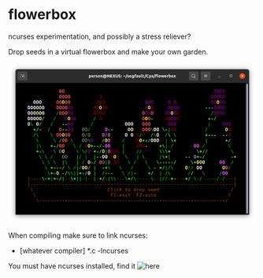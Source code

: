 # flowerbox
ncurses experimentation, and possibly a stress reliever?

Drop seeds in a virtual flowerbox and make your own garden.

![example flowerbox](flowerbox.png)

When compiling make sure to link ncurses:
- [whatever compiler] *.c \-lncurses


You must have ncurses installed, find it ![here](https://invisible-island.net/ncurses/)

